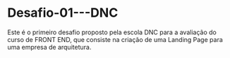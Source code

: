 # Desafio-01---DNC
Este é o primeiro desafio proposto pela escola DNC para a avaliação do curso de FRONT END, que consiste na criação de uma Landing Page para uma empresa de arquitetura.

